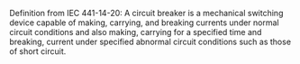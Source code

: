 Definition from IEC 441-14-20: A circuit breaker is a mechanical switching device capable of making, carrying, and breaking currents under normal circuit conditions and also making, carrying for a specified time and breaking, current under specified abnormal circuit conditions such as those of short circuit.